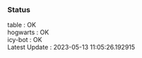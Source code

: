 ### Status


table : OK  
hogwarts : OK  
icy-bot : OK  
Latest Update : 2023-05-13 11:05:26.192915
